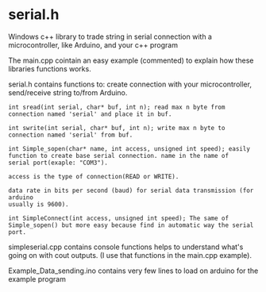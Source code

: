# serial.h
Windows c++ library to trade string in serial connection with a microcontroller, like Arduino, and your c++ program

The main.cpp cointain an easy example (commented) to explain how these libraries functions works.

serial.h contains functions to: create connection with your microcontroller, send/receive string to/from Arduino.

	int sread(int serial, char* buf, int n); read max n byte from connection named 'serial' and place it in buf.

	int swrite(int serial, char* buf, int n); write max n byte to connection named 'serial' from buf.

	int Simple_sopen(char* name, int access, unsigned int speed); easily function to create base serial connection. name in the name of                                                                     serial port(exaple: "COM3").
																													access is the type of connection(READ or WRITE).
																													data rate in bits per second (baud) for serial data transmission (for arduino                                                             usually is 9600).

	int SimpleConnect(int access, unsigned int speed); The same of Simple_sopen() but more easy because find in automatic way the serial port.

simpleserial.cpp contains console functions helps to understand what's going on with cout outputs. (I use that functions in the main.cpp example).

Example_Data_sending.ino contains very few lines to load on arduino for the example program
